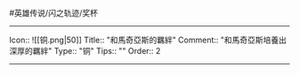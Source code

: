 #英雄传说/闪之轨迹/奖杯 

---

Icon:: ![[铜.png|50]]
Title:: "和馬奇亞斯的羈絆"
Comment:: "和馬奇亞斯培養出深厚的羈絆"
Type:: "铜"
Tips:: ""
Order:: 2

---
